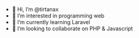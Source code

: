 - 👋 Hi, I’m @tirtanax
- 👀 I’m interested in programming web
- 🌱 I’m currently learning Laravel
- 💞️ I’m looking to collaborate on PHP & Javascript

<!---
tirtanax/tirtanax is a ✨ special ✨ repository because its `README.md` (this file) appears on your GitHub profile.
You can click the Preview link to take a look at your changes.
--->
